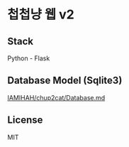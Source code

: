 # 첩첩냥 웹 v2
## Stack
Python - Flask

## Database Model (Sqlite3)
[IAMIHAH/chup2cat/Database.md](https://github.com/IAMIHAH/chup2cat/blob/main/DATABASE.md#accountdb)

## License
MIT

